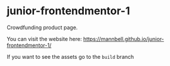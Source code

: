 # junior-frontendmentor-1
Crowdfunding product page.

You can visit the website here: https://mannbell.github.io/junior-frontendmentor-1/

If you want to see the assets go to the `build` branch

